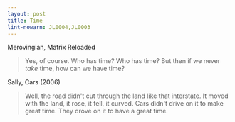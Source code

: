 ```yaml
---
layout: post
title: Time
lint-nowarn: JL0004,JL0003
---
```


Merovingian, Matrix Reloaded

> Yes, of course. Who has time? Who has time? But then if we never *take* time, how can we have time?


Sally, Cars (2006)
   
 > Well, the road didn't cut through the land like that interstate. It moved with the land, it rose, it fell, 
 > it curved. Cars didn't drive on it to make great time. They drove on it to have a great time.
 

